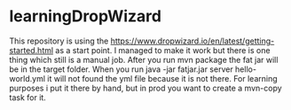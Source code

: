 # learningDropWizard

This repository is using the https://www.dropwizard.io/en/latest/getting-started.html as a start point.
I managed to make it work but there is one thing which still is a manual job.
After you run mvn package the fat jar will be in the target folder.
When you run java -jar fatjar.jar server hello-world.yml it will not found the yml file because it is not there.
For learning purposes i put it there by hand, but in prod you want to create a mvn-copy task for it.
